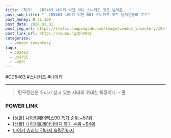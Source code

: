 ```yaml
--- 
title: "특가!   CD5463 나이키 비전 001 스니커즈 코트 남자운..." 
post_sub_title: "  CD5463 나이키 비전 001 스니커즈 코트 남자운동화 로우" 
post_money: ₩ 71,100 
post_date: 2020.02.01 
post_img_url: https://static.coupangcdn.com/image/vendor_inventory/193f/565dbc9cf8976e3f3d58fca209d3ffee42d51a2193be8d544e4b98296688.jpg 
post_link_url: https://coupa.ng/bnPD8I 
categories: 
  - vendor_inventory 
tags: 
  - CD5463 
  - 스니커즈 
  - 나이키 
--- 
```

  #CD5463 #스니커즈 #나이키 
<hr> 

> 탐구정신은 우리가 살고 있는 시대의 위대한 특징이다. - 풀 


### POWER LINK

* <a href="https://blog.naver.com/sakai111/221784514778" target="_blank"> [생활] 나이키에어맥스90 특가 순위 ~57위</a>
* <a href="https://blog.naver.com/sakai111/221785574111" target="_blank"> [생활] 나이키트레이닝바지 특가 순위 ~54위</a>
* <a href="https://blog.naver.com/fasyy4321/221785910952" target="_blank">나이키 츄리닝 긴바지 슬림긴바지</a>
